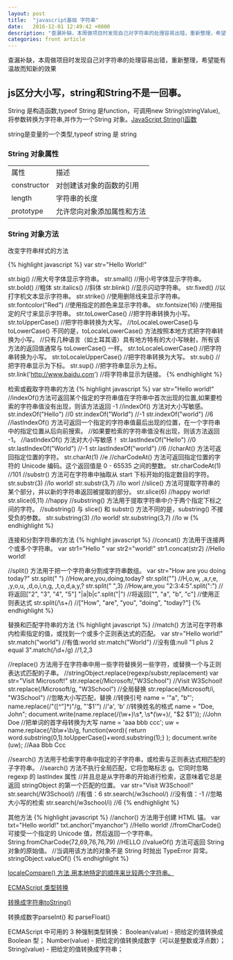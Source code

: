 ```yaml
---
layout: post
title:  "javascript基础 字符串"
date:   2016-12-01 12:49:42 +0800
description: "查漏补缺，本周做项目时发现自己对字符串的处理容易出错，重新整理，希望能有温故而知新的效果"
categories: front article
---
```


查漏补缺，本周做项目时发现自己对字符串的处理容易出错，重新整理，希望能有温故而知新的效果

## js区分大小写，string和String不是一回事。

String 是构造函数,typeof String 是function，可调用new String(stringValue),将参数转换为字符串,并作为一个String 对象。[JavaScript String()函数](http://www.w3school.com.cn/jsref/jsref_string.asp)

string是变量的一个类型,typeof string 是 string


### String 对象属性
<table>
    <tr>
        <td>属性</td>
        <td>描述</td>
    </tr>
    <tr>
        <td>constructor</td>
        <td>对创建该对象的函数的引用</td>
    </tr>
    <tr>
        <td>length</td>
        <td>字符串的长度</td>
    </tr>
    <tr>
        <td>prototype</td>
        <td>允许您向对象添加属性和方法</td>
    </tr>
</table>

### String 对象方法

改变字符串样式的方法

{% highlight javascript %}
var str="Hello World!"

str.big() 		//用大号字体显示字符串。
str.small() 		//用小号字体显示字符串。
str.bold() 		//粗体
str.italics() 		//斜体
str.blink() 		//显示闪动字符串。
str.fixed() 		//以打字机文本显示字符串。
str.strike() 		//使用删除线来显示字符串。
str.fontcolor("Red") 	//使用指定的颜色来显示字符串。
str.fontsize(16) 	//使用指定的尺寸来显示字符串。
str.toLowerCase() 	//把字符串转换为小写。
str.toUpperCase() 	//把字符串转换为大写。
//toLocaleLowerCase()与toLowerCase() 不同的是，toLocaleLowerCase() 方法按照本地方式把字符串转换为小写。
//只有几种语言（如土耳其语）具有地方特有的大小写映射，所有该方法的返回值通常与 toLowerCase() 一样。
str.toLocaleLowerCase() 	//把字符串转换为小写。
str.toLocaleUpperCase() 	//把字符串转换为大写。
str.sub() 	//把字符串显示为下标。
str.sup() 	//把字符串显示为上标。
str.link('http://www.baidu.com') //将字符串显示为链接。
{% endhighlight %}

检索或截取字符串的方法
{% highlight javascript %}
var str="Hello world!"
//indexOf()方法可返回某个指定的字符串值在字符串中首次出现的位置,如果要检索的字符串值没有出现，则该方法返回 -1
//indexOf() 方法对大小写敏感。
str.indexOf("Hello") 	//0
str.indexOf("World") 	//-1
str.indexOf("world") 	//6
//lastIndexOf() 方法可返回一个指定的字符串值最后出现的位置，在一个字符串中的指定位置从后向前搜索。
//如果要检索的字符串值没有出现，则该方法返回 -1。
//lastIndexOf() 方法对大小写敏感！
str.lastIndexOf("Hello") //0
str.lastIndexOf("World") //-1
str.lastIndexOf("world") //6
//charAt() 方法可返回指定位置的字符。
str.charAt(1) 		//e
//charCodeAt() 方法可返回指定位置的字符的 Unicode 编码。这个返回值是 0 - 65535 之间的整数。
str.charCodeAt(1) 	//101
//substr() 方法可在字符串中抽取从 start 下标开始的指定数目的字符。
str.substr(3) 		//lo world!
str.substr(3,7) 	//lo worl
//slice() 方法可提取字符串的某个部分，并以新的字符串返回被提取的部分。
str.slice(6) 		//happy world!
str.slice(6,11) 	//happy
//substring() 方法用于提取字符串中介于两个指定下标之间的字符。
//substring() 与 slice() 和 substr() 方法不同的是，substring() 不接受负的参数。
str.substring(3) 	//lo world!
str.substring(3,7) 	//lo w
{% endhighlight %}

连接和分割字符串的方法
{% highlight javascript %}
//concat() 方法用于连接两个或多个字符串。
var str1="Hello "
var str2="world!"
str1.concat(str2) 	//Hello world!

//split() 方法用于把一个字符串分割成字符串数组。
var str="How are you doing today?"
str.split(" ") 	//How,are,you,doing,today?
str.split("") 	//H,o,w, ,a,r,e, ,y,o,u, ,d,o,i,n,g, ,t,o,d,a,y,?
str.split(" ",3) 	//How,are,you
"2:3:4:5".split(":")	//将返回["2", "3", "4", "5"]
"|a|b|c".split("|")	//将返回["", "a", "b", "c"]
//使用正则表达式
str.split(/\s+/)	//["How", "are", "you", "doing", "today?"]
{% endhighlight %}


替换和匹配字符串的方法
{% highlight javascript %}
//match() 方法可在字符串内检索指定的值，或找到一个或多个正则表达式的匹配。
var str="Hello world!"
str.match("world")	//有值:world
str.match("World")     //没有值:null
"1 plus 2 equal 3".match(/\d+/g)   //1,2,3

//replace() 方法用于在字符串中用一些字符替换另一些字符，或替换一个与正则表达式匹配的子串。
//stringObject.replace(regexp/substr,replacement)
var str="Visit Microsoft!"
str.replace(/Microsoft/,"W3School") //Visit W3School!
str.replace(/Microsoft/g, "W3School") 	//全局替换
str.replace(/Microsoft/i, "W3School") 	//忽略大小写匹配，替换
//转换引号
name = '"a", "b"';
name.replace(/"([^"]*)"/g, "'$1'")      //'a', 'b'
//转换姓名的格式
name = "Doe, John";
document.write(name.replace(/(\w+)\s*, \s*(\w+)/, "$2 $1"));	//John Doe
//把单词的首字母转换为大写
name = 'aaa bbb ccc';
uw = name.replace(/\b\w+\b/g, function(word){
	return word.substring(0,1).toUpperCase()+word.substring(1);}
	);
document.write (uw);	//Aaa Bbb Ccc

//search() 方法用于检索字符串中指定的子字符串，或检索与正则表达式相匹配的子字符串。
//search() 方法不执行全局匹配，它将忽略标志 g。它同时忽略 regexp 的 lastIndex 属性
//并且总是从字符串的开始进行检索，这意味着它总是返回 stringObject 的第一个匹配的位置。
var str="Visit W3School!"
str.search(/W3School/)	//有值：6
str.search(/w3school/)  //没有值：-1
//忽略大小写的检索
str.search(/w3school/i) //6
{% endhighlight %}


其他方法
{% highlight javascript %}
//anchor() 方法用于创建 HTML 锚。
var txt="Hello world!"
txt.anchor("myanchor") 	//<a name="myanchor">Hello world!</a>
//fromCharCode() 可接受一个指定的 Unicode 值，然后返回一个字符串。
String.fromCharCode(72,69,76,76,79) 	//HELLO
//valueOf() 方法可返回 String 对象的原始值。
//当调用该方法的对象不是 String 时抛出 TypeError 异常。
stringObject.valueOf()
{% endhighlight %}

[localeCompare() 方法,用本地特定的顺序来比较两个字符串。](http://www.w3school.com.cn/jsref/jsref_localeCompare.asp)

[ECMAScript 类型转换](http://www.w3school.com.cn/js/pro_js_typeconversion.asp)

[转换成字符串toString()](http://www.w3school.com.cn/jsref/jsref_toString_string.asp)

转换成数字parseInt() 和 parseFloat()

ECMAScript 中可用的 3 种强制类型转换：
Boolean(value) - 把给定的值转换成 Boolean 型；
Number(value) - 把给定的值转换成数字（可以是整数或浮点数）；
String(value) - 把给定的值转换成字符串；



